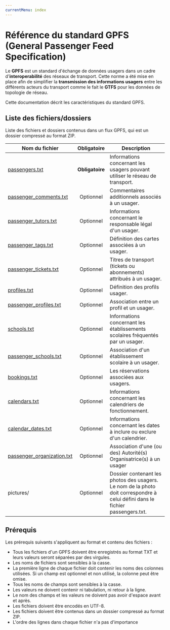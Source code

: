 ```yaml
---
currentMenu: index
---
```


# Référence du standard GPFS (General Passenger Feed Specification)

Le **GPFS** est un standard d'échange de données usagers dans un cadre d'**interoperabilité** des réseaux de transport.
Cette norme a été mise en place afin de simplifier la **transmission des informations usagers** entre les différents
acteurs du transport comme le fait le **GTFS** pour les données de topologie de réseau.

Cette documentation décrit les caractéristiques du standard GPFS.

## Liste des fichiers/dossiers

Liste des fichiers et dossiers contenus dans un flux GPFS, qui est un dossier compressé au format ZIP.

| Nom du fichier                                        |   Obligatoire   | Description                                                                                                                   |
|-------------------------------------------------------|:---------------:|-------------------------------------------------------------------------------------------------------------------------------|
| [passengers.txt](passengers.txt.html)                 | **Obligatoire** | Informations concernant les usagers pouvant utiliser le réseau de transport.                                                  |
| [passenger_comments.txt](passenger_comments.txt.html) | Optionnel       | Commentaires additionnels associés à un usager.                                                                               |
| [passenger_tutors.txt](passenger_tutors.txt.html)     | Optionnel       | Informations concernant le responsable légal d'un usager.                                                                     |
| [passenger_tags.txt](passenger_tags.txt.html)         | Optionnel       | Définition des cartes associées à un usager.                                                                                  |
| [passenger_tickets.txt](passenger_tickets.txt.html)   | Optionnel       | Titres de transport (tickets ou abonnements) attribués à un usager.                                                           |
| [profiles.txt](profiles.txt.html)                     | Optionnel       | Définition des profils usager.                                                                                                |
| [passenger_profiles.txt](passenger_profiles.txt.html) | Optionnel       | Association entre un profil et un usager.                                                                                     |
| [schools.txt](schools.txt.html)                       | Optionnel       | Informations concernant les établissements scolaires fréquentés par un usager.                                                |
| [passenger_schools.txt](passenger_schools.txt.html)   | Optionnel       | Association d'un établissement scolaire à un usager.                                                                          |
| [bookings.txt](bookings.txt.html)                     | Optionnel       | Les réservations associées aux usagers.                                                                                       |
| [calendars.txt](calendars.txt.html)                   | Optionnel       | Informations concernant les calendriers de fonctionnement.                                                                    |
| [calendar_dates.txt](calendar_dates.txt.html)         | Optionnel       | Informations concernant les dates à inclure ou exclure d'un calendrier.                                                       |
| [passenger_organization.txt](organization.txt.html)   | Optionnel       | Association d'une (ou des) Autorité(s) Organisatrice(s) à un usager                                                                         |
| pictures/                                             | Optionnel       | Dossier contenant les photos des usagers. Le nom de la photo doit correspondre à celui défini dans le fichier passengers.txt. |

## Prérequis

Les prérequis suivants s'appliquent au format et contenu des fichiers :

* Tous les fichiers d'un GPFS doivent être enregistrés au format TXT et leurs valeurs seront séparées par des virgules.
* Les noms de fichiers sont sensibles à la casse.
* La première ligne de chaque fichier doit contenir les noms des colonnes utilisées. Si un champ est optionnel et non
  utilisé, la colonne peut être omise.
* Tous les noms de champs sont sensibles à la casse.
* Les valeurs ne doivent contenir ni tabulation, ni retour à la ligne.
* Le nom des champs et les valeurs ne doivent pas avoir d'espace avant et après.
* Les fichiers doivent être encodés en UTF-8.
* Les fichiers doivent être contenus dans un dossier compressé au format ZIP.
* L'ordre des lignes dans chaque fichier n'a pas d'importance
